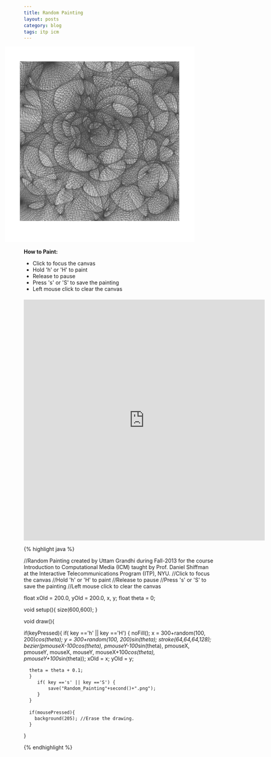 ```yaml
---
title: Random Painting
layout: posts
category: blog
tags: itp icm
---
```

<img style="width:600px; margin-left:-50px;" src="/images/Random_Painting_1.png"/>

**How to Paint:**

* Click to focus the canvas
* Hold 'h' or 'H' to paint
* Release to pause
* Press 's' or 'S' to save the painting
* Left mouse click to clear the canvas

<iframe style="margin-top:20px; display:block;" width="640" height="640" scrolling="no" frameborder="0" src="http://www.openprocessing.org/sketch/110208/embed/?width=600&height=600&border=true"></iframe>


{% highlight java %}

//Random Painting created by Uttam Grandhi during Fall-2013 for the course Introduction to Computational Media (ICM) taught by Prof. Daniel Shiffman at the Interactive Telecommunications Program (ITP), NYU.
//Click to focus the canvas
//Hold 'h' or 'H' to paint
//Release to pause
//Press 's' or 'S' to save the painting
//Left mouse click to clear the canvas

float xOld = 200.0, yOld = 200.0, x, y;
float theta = 0;

void setup(){
  size(600,600);
}

void draw(){
  
  if(keyPressed){
    if( key =='h' || key =='H') {
      noFill();
      x = 300+random(100, 200)*cos(theta);
      y = 300+random(100, 200)*sin(theta);
      stroke(64,64,64,128);
      bezier(pmouseX-100*cos(theta), pmouseY-100*sin(theta), pmouseX, pmouseY, mouseX, mouseY, mouseX+100*cos(theta), pmouseY+100*sin(theta));
      xOld = x;
      yOld = y;
      
      theta = theta + 0.1;
      }
         if( key =='s' || key =='S') {
             save("Random_Painting"+second()+".png");
         }
      }    
  
      if(mousePressed){
        background(205); //Erase the drawing.
      }
  
}

{% endhighlight %}
